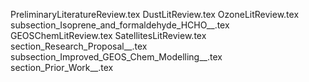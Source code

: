 PreliminaryLiteratureReview.tex
DustLitReview.tex
OzoneLitReview.tex
subsection_Isoprene_and_formaldehyde_HCHO__.tex
GEOSChemLitReview.tex
SatellitesLitReview.tex
section_Research_Proposal__.tex
subsection_Improved_GEOS_Chem_Modelling__.tex
section_Prior_Work__.tex

